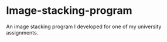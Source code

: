 # Image-stacking-program
An image stacking program I developed for one of my university assignments.
